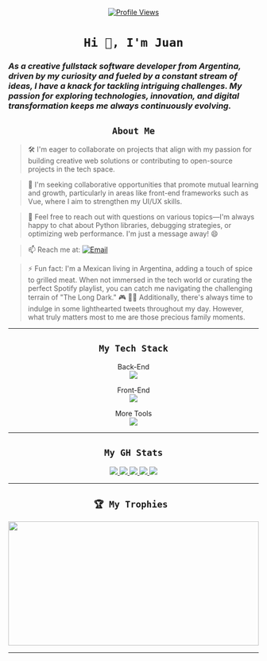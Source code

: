 
<p align="center">
  <a href="#">
    <img src="https://komarev.com/ghpvc/?username=jesparzarom&color=blueviolet&style=for-the-badge" alt="Profile Views" />
  </a>
</p>

<h1 align="center"><code>Hi 👋, I'm Juan</code></h1>
<h3 align=""> <i>As a creative fullstack software developer from Argentina, driven by my curiosity and fueled by a constant stream of ideas, I have a knack for tackling intriguing challenges. My passion for exploring technologies, innovation, and digital transformation keeps me always continuously evolving.</i></h>

<h2 align="center"><code>About Me</code></h2>

> 🛠 I'm eager to collaborate on projects that align with my passion for building creative web solutions or contributing to open-source projects in the tech space.

> 🤝 I'm seeking collaborative opportunities that promote mutual learning and growth, particularly in areas like front-end frameworks such as Vue, where I aim to strengthen my UI/UX skills.

> 💬 Feel free to reach out with questions on various topics—I'm always happy to chat about Python libraries, debugging strategies, or optimizing web performance. I'm just a message away! 😄

> 📫 Reach me at: </a> <a href="mailto:esparzok@proton.me" target="_blank"><img src="https://img.shields.io/badge/jesparzarom-%23D14836.svg?logo=mail.ru&logoColor=white" alt="Email"></a>



> ⚡ Fun fact: I'm a Mexican living in Argentina, adding a touch of spice to grilled meat. When not immersed in the tech world or curating the perfect Spotify playlist, you can catch me navigating the challenging terrain of "The Long Dark." 🎮 📰🎵 Additionally, there's always time to indulge in some lighthearted tweets throughout my day. However, what truly matters most to me are those precious family moments.

---

<h2 align="center"> <code>My Tech Stack</code> </h2>
<p align="center">
  <a align="">Back-End</a>
  <br/>
  <a href="https://skillicons.dev">
    <img src="https://skillicons.dev/icons?i=py,php,nodejs,django,flask,sqlite,mysql,postgresql,mongodb&perline=6" />
  </a>
</p>
<p align="center">
  <a align="">Front-End</a>
  <br/>
  <a href="https://skillicons.dev">
    <img src="https://skillicons.dev/icons?i=js,vue,bootstrap,jquery,html,css&perline=6" />
  </a>
</p>
<p align="center">
  <a align="">More Tools</a>
 <br/> 
  <a href="https://skillicons.dev">
    <img src="https://skillicons.dev/icons?i=git,github,linux,bash,powershell,vscode,md,vercel&perline=6" />
  </a>
</p>


---

<h2 align="center"><code>My GH Stats</code> </h2>

<p align="center">
  <a href="#">
    <img src="http://github-profile-summary-cards.vercel.app/api/cards/profile-details?username=Jesparzarom&theme=midnight_purple">
  <a/>
  <a href="#">
    <img src="http://github-profile-summary-cards.vercel.app/api/cards/repos-per-language?username=Jesparzarom&theme=midnight_purple">
  </a>
  <a href="#">
    <img src="http://github-profile-summary-cards.vercel.app/api/cards/most-commit-language?username=Jesparzarom&theme=midnight_purple">
  <a/>
  <a href="#">
    <img src="http://github-profile-summary-cards.vercel.app/api/cards/productive-time?username=Jesparzarom&theme=midnight_purple&utcOffset=8">
  <a/>
  <a href="#">
    <img  src="https://github-readme-stats.vercel.app/api?username=jesparzarom&show_icons=true&text_color=9745f5&bg_color=000000&hide_border=true&ring_color=ef8539&theme=synthwave" >
  <a/>
</p>



---

<h2 align="center"> <code>🏆 My Trophies </code></h2>
<p align="center">
  <a href="#">
    <img src="https://github-trophies.vercel.app/?username=jesparzarom&theme=algolia&no-frame=true&no-bg=false&margin-w=0" width="100%" height="250">
  <a/>
</p>


---
